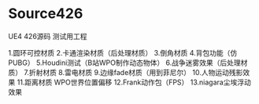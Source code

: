 # Source426

UE4 426源码  测试用工程

1.圆环可控材质
2.卡通渲染材质（后处理材质）
3.倒角材质
4.背包功能（仿PUBG）
5.Houdini测试（B站WPO制作动态物体）
6.战争迷雾效果（后处理材质）
7.折射材质
8.雷电材质
9.边缘fade材质（用到菲尼尔）
10.人物运动残影效果
11.距离材质 WPO世界位置偏移
12.Frank动作包（FPS）
13.niagara尘埃浮动效果

